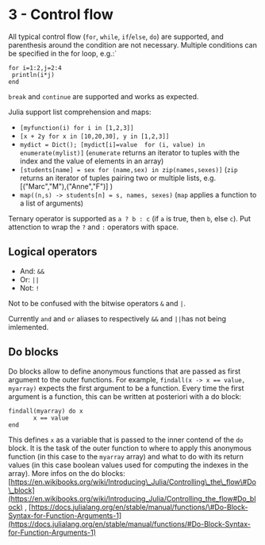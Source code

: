 # 3 - Control flow

All typical control flow \(`for`, `while`, `if`/`else`, `do`\) are supported, and parenthesis around the condition are not necessary. Multiple conditions can be specified in the for loop, e.g.:\`

```text
for i=1:2,j=2:4
 println(i*j)
end
```

`break` and `continue` are supported and works as expected.

Julia support list comprehension and maps:

* `[myfunction(i) for i in [1,2,3]]`
* `[x + 2y for x in [10,20,30], y in [1,2,3]]`
* `mydict = Dict(); [mydict[i]=value  for (i, value) in enumerate(mylist)]` \(`enumerate` returns an iterator to tuples with the index and the value of elements in an array\)
* `[students[name] = sex for (name,sex) in zip(names,sexes)]` \(`zip` returns an iterator of tuples pairing two or multiple lists, e.g. \[\("Marc","M"\),\("Anne","F"\)\] \)
* `map((n,s) -> students[n] = s, names, sexes)` \(`map` applies a function to a list of arguments\)

Ternary operator is supported as `a ? b : c` \(if `a` is true, then `b`, else `c`\). Put attenction to wrap the `?` and `:` operators with space.

## Logical operators

* And: `&&`
* Or:  `||`
* Not: `!`

Not to be confused with the bitwise operators `&` and `|`.

Currently `and` and `or` aliases to  respectively `&&` and `||`has not being imlemented.

## Do blocks

Do blocks allow to define anonymous functions that are passed as first argument to the outer functions. For example, `findall(x -> x == value, myarray)` expects the first argument to be a function. Every time the first argument is a function, this can be written at posteriori with a do block:

```text
findall(myarray) do x
       x == value
end
```

This defines `x` as a variable that is passed to the inner contend of the `do` block. It is the task of the outer function to where to apply this anonymous function \(in this case to the `myarray` array\) and what to do with its return values \(in this case boolean values used for computing the indexes in the array\). More infos on the do blocks: [https://en.wikibooks.org/wiki/Introducing\_Julia/Controlling\_the\_flow\#Do\_block](https://en.wikibooks.org/wiki/Introducing_Julia/Controlling_the_flow#Do_block) , [https://docs.julialang.org/en/stable/manual/functions/\#Do-Block-Syntax-for-Function-Arguments-1](https://docs.julialang.org/en/stable/manual/functions/#Do-Block-Syntax-for-Function-Arguments-1)

